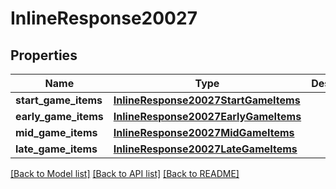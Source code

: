 # InlineResponse20027

## Properties
Name | Type | Description | Notes
------------ | ------------- | ------------- | -------------
**start_game_items** | [**InlineResponse20027StartGameItems**](InlineResponse20027StartGameItems.md) |  | [optional] 
**early_game_items** | [**InlineResponse20027EarlyGameItems**](InlineResponse20027EarlyGameItems.md) |  | [optional] 
**mid_game_items** | [**InlineResponse20027MidGameItems**](InlineResponse20027MidGameItems.md) |  | [optional] 
**late_game_items** | [**InlineResponse20027LateGameItems**](InlineResponse20027LateGameItems.md) |  | [optional] 

[[Back to Model list]](../README.md#documentation-for-models) [[Back to API list]](../README.md#documentation-for-api-endpoints) [[Back to README]](../README.md)


